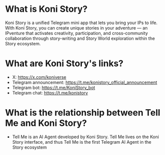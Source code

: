 # What is Koni Story?
Koni Story is a unified Telegram mini app that lets you bring your IPs to life. With Koni Story, you can create unique stories in your adventure — an IPventure that activates creativity, participation, and cross-community collaboration through story-writing and Story World exploration within the Story ecosystem.

# What are Koni Story's links?
- X: https://x.com/koniverse
- Telegram announcement: https://t.me/konistory_official_announcement
- Telegram bot: https://t.me/KoniStory_bot
- Telegram chat: https://t.me/konistory

# What is the relationship between Tell Me and Koni Story?
- Tell Me is an AI Agent developed by Koni Story. Tell Me lives on the Koni Story interface, and thus Tell Me is the first Telegram AI Agent in the Story ecosystem
